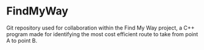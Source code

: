 # FindMyWay
Git repository used for collaboration within the Find My Way project, a C++ program made for identifying the most cost efficient route to take from point A to point B.
